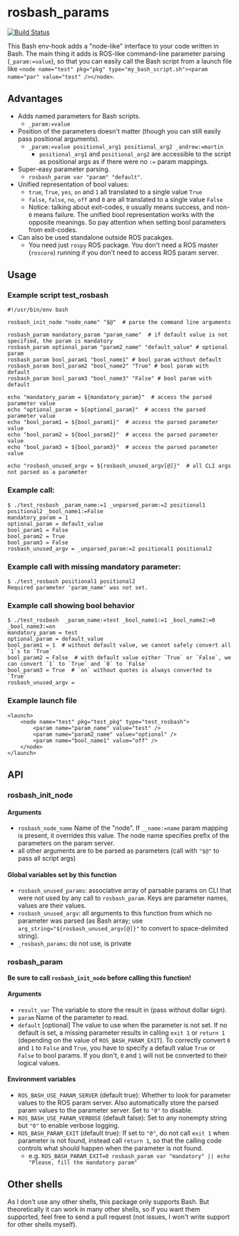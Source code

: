 # rosbash_params

[![Build Status](http://build.ros.org/buildStatus/icon?job=Idoc__rosbash_params__ubuntu_trusty_amd64)](http://build.ros.org/job/Idoc__rosbash_params__ubuntu_trusty_amd64/)

This Bash env-hook adds a "node-like" interface to your code written in Bash.
The main thing it adds is ROS-like command-line parameter parsing (`_param:=value`), so that you can easily call the 
Bash script from a launch file like 
`<node name="test" pkg="pkg" type="my_bash_script.sh"><param name="par" value="test" /></node>`.

## Advantages

* Adds named parameters for Bash scripts.
    * `_param:=value`
* Position of the parameters doesn't matter (though you can still easily pass positional arguments).
    * `_param:=value positional_arg1 positional_arg2 _andrew:=martin`
        * `positional_arg1` and `positional_arg2` are accessible to the script as positional args as if there were 
        no `:=` param mappings.
* Super-easy parameter parsing.
    * `rosbash_param var "param" "default"`.
* Unified representation of bool values:
    * `true`, `True`, `yes`, `on` and `1` all translated to a single value `True`
    * `false`, `false`, `no`, `off` and `0` are all translated to a single value `False`
    * Notice: talking about exit-codes, `0` usually means success, and non-`0` means failure. The unified bool 
    representation works with the opposite meanings. So pay attention when setting bool parameters from exit-codes.
* Can also be used standalone outside ROS pacakges.
    * You need just `rospy` ROS package. You don't need a ROS master (`roscore`) running if you don't need to access 
    ROS param server.
    
## Usage

### Example script test_rosbash

    #!/usr/bin/env bash
    
    rosbash_init_node "node_name" "$@"  # parse the command line arguments
    
    rosbash_param mandatory_param "param_name"  # if default value is not specified, the param is mandatory
    rosbash_param optional_param "param2_name" "default_value" # optional param
    rosbash_param bool_param1 "bool_name1" # bool param without default
    rosbash_param bool_param2 "bool_name2" "True" # bool param with default
    rosbash_param bool_param3 "bool_name3" "False" # bool param with default
    
    echo "mandatory_param = ${mandatory_param}"  # access the parsed parameter value
    echo "optional_param = ${optional_param}"  # access the parsed parameter value
    echo "bool_param1 = ${bool_param1}"  # access the parsed parameter value
    echo "bool_param2 = ${bool_param2}"  # access the parsed parameter value
    echo "bool_param3 = ${bool_param3}"  # access the parsed parameter value
    
    echo "rosbash_unused_argv = ${rosbash_unused_argv[@]}"  # all CLI args not parsed as a parameter
    
### Example call:

    $ ./test_rosbash _param_name:=1 _unparsed_param:=2 positional1 positional2 _bool_name1:=False
    mandatory_param = 1
    optional_param = default_value
    bool_param1 = False
    bool_param2 = True
    bool_param3 = False
    rosbash_unused_argv = _unparsed_param:=2 positional1 positional2

### Example call with missing mandatory parameter:

    $ ./test_rosbash positional1 positional2
    Required parameter 'param_name' was not set.
    
### Example call showing bool behavior

    $ ./test_rosbash  _param_name:=test _bool_name1:=1 _bool_name2:=0 _bool_name3:=on
    mandatory_param = test
    optional_param = default_value
    bool_param1 = 1  # without default value, we cannot safely convert all `1`s to `True`
    bool_param2 = False  # with default value either `True` or `False`, we can convert `1` to `True` and `0` to `False`
    bool_param3 = True  # `on` without quotes is always converted to `True`
    rosbash_unused_argv = 
    
### Example launch file

    <launch>
        <node name="test" pkg="test_pkg" type="test_rosbash">
            <param name="param_name" value="test" />
            <param name="param2_name" value="optional" />
            <param name="bool_name1" value="off" />
        </node>
    </launch>
    
## API

### rosbash_init_node

#### Arguments

* `rosbash_node_name` Name of the "node". If `__name:=name` param mapping is present, it overrides this value. The 
node name specifies prefix of the parameters on the param server.
* all other arguments are to be parsed as parameters (call with `"$@"` to pass all script args)

#### Global variables set by this function

* `rosbash_unused_params`: associative array of parsable params on CLI that were not used by any call to 
`rosbash_param`. Keys are parameter names, values are their values.
* `rosbash_unused_argv`: all arguments to this function from which no parameter was parsed (as Bash array; use `arg_string="${rosbash_unused_argv[@]}"` to convert to space-delimited string).
* `_rosbash_params`: do not use, is private

### rosbash_param

**Be sure to call `rosbash_init_node` before calling this function!**

#### Arguments

* `result_var` The variable to store the result in (pass without dollar sign).
* `param` Name of the parameter to read.
* `default` [optional] The value to use when the parameter is not set. If no default is set, a missing parameter
results in calling `exit 1` or `return 1` (depending on the value of `ROS_BASH_PARAM_EXIT`). To correctly convert 
`0` and `1` to `False` and `True`, you have to specify a default value `True` or `False` to bool params. If you don't, 
`0` and `1` will not be converted to their logical values.
                   
#### Environment variables

* `ROS_BASH_USE_PARAM_SERVER` (default true): Whether to look for parameter values to the ROS param server. Also 
automatically store the parsed param values to the parameter server. Set to `"0"` to disable.
* `ROS_BASH_USE_PARAM_VERBOSE` (default false): Set to any nonempty string but `"0"` to enable verbose logging.
* `ROS_BASH_PARAM_EXIT` (default true): If set to `"0"`, do not call `exit 1` when parameter is not found, instead
call `return 1`, so that the calling code controls what should happen when the parameter is not found.
    * e.g. `ROS_BASH_PARAM_EXIT=0 rosbash_param var "mandatory" || echo "Please, fill the mandatory param"`
    
## Other shells

As I don't use any other shells, this package only supports Bash. But theoretically it can work in many other shells,
so if you want them supported, feel free to send a pull request (not issues, I won't write support for other shells 
myself).
